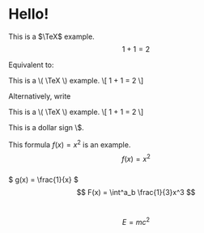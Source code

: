 # Hello!

This is a $\TeX$ example.
$$ 1 + 1 = 2 $$

Equivalent to:

This is a \\\( \TeX \\\) example.
\\\[ 1 + 1 = 2 \\\]

Alternatively, write

<p>
This is a \( \TeX \) example.
\[ 1 + 1 = 2 \]
</p>

This is a dollar sign \\$.

This formula $f(x) = x^2$ is an example.
<br>
$$ f(x) = x^2 $$
<br>
$ g(x) = \frac{1}{x} $ 
<br>
$$ F(x) = \int^a_b \frac{1}{3}x^3 $$ 
<br>

$$ E = {mc^2} $$
